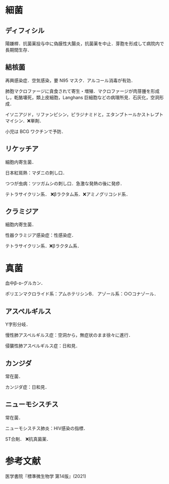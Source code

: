 # 細菌
## ディフィシル
陽嫌桿．抗菌薬投与中に偽膜性大腸炎，抗菌薬を中止．芽胞を形成して病院内で長期間生存．

## 結核菌
再興感染症．空気感染，要 N95 マスク．アルコール消毒が有効．

肺胞マクロファージに貪食されて寄生・増殖．マクロファージが肉芽腫を形成し，乾酪壊死，類上皮細胞，Langhans 巨細胞などの病理所見．石灰化，空洞形成．

イソニアジド，リファンピシン，ピラジナミドと，エタンブトールかストレプトマイシン．❌単剤．

小児は BCG ワクチンで予防．

## リケッチア
細胞内寄生菌．

日本紅斑熱：マダニの刺し口．

つつが虫病：ツツガムシの刺し口．急激な発熱の後に発疹．

テトラサイクリン系．
❌βラクタム系．❌アミノグリコシド系．
## クラミジア
細胞内寄生菌．

性器クラミジア感染症：性感染症．

テトラサイクリン系．❌βラクタム系．
# 真菌
血中β-ᴅ-グルカン．

ポリエンマクロライド系：アムホテリシンB．
アゾール系：○○コナゾール．

## アスペルギルス
Y字形分岐．

慢性肺アスペルギルス症：空洞から，無症状のまま徐々に進行．

侵襲性肺アスペルギルス症：日和見．

## カンジダ
常在菌．

カンジダ症：日和見．

## ニューモシスチス
常在菌．

ニューモシスチス肺炎：HIV感染の指標．

ST合剤．
❌抗真菌薬．
# 参考文献
医学書院『標準微生物学 第14版』(2021)